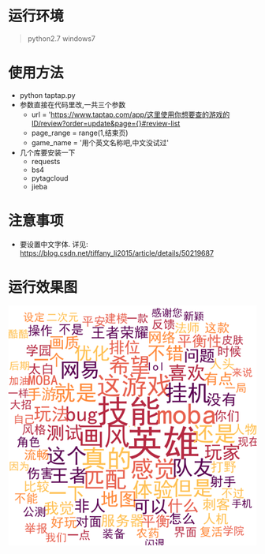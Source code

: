 # 运行环境
> python2.7 windows7
# 使用方法
* python taptap.py
* 参数直接在代码里改,一共三个参数
    * url = 'https://www.taptap.com/app/这里使用你想要查的游戏的ID/review?order=update&page={}#review-list
    * page_range = range(1,结束页)
    * game_name = '用个英文名称吧,中文没试过'
* 几个库要安装一下
    * requests
    * bs4
    * pytagcloud
    * jieba
# 注意事项
* 要设置中文字体. 详见: https://blog.csdn.net/tiffany_li2015/article/details/50219687

# 运行效果图
![](qwq_tag.png)